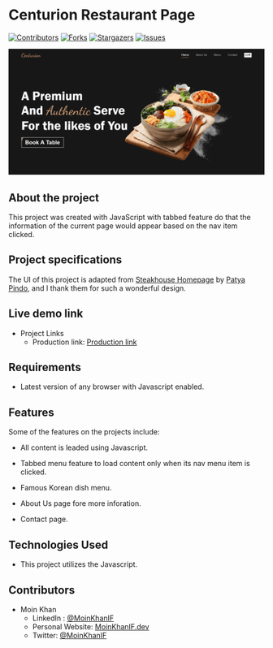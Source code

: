 # Centurion Restaurant Page

[![Contributors][contributors-shield]][contributors-url]
[![Forks][forks-shield]][forks-url]
[![Stargazers][stars-shield]][stars-url]
[![Issues][issues-shield]][issues-url]

![Centurion Restaurant Page](./homescreenshot.jpg)

## About the project

This project was created with JavaScript with tabbed feature do that the information of the current page would appear based on the nav item clicked.

## Project specifications

The UI of this project is adapted from [Steakhouse Homepage](https://dribbble.com/shots/5640147-Steakhouse-Homepage) by [Patya Pindo](https://dribbble.com/patyapindo), and I thank them for such a wonderful design.

## Live demo link

- Project Links
  - Production link: [Production link](https://mk-restaurant-page.netlify.app/)

## Requirements

- Latest version of any browser with Javascript enabled.

## Features

Some of the features on the projects include:

- All content is leaded using Javascript.

- Tabbed menu feature to load content only when its nav menu item is clicked.

- Famous Korean dish menu.

- About Us page fore more inforation.

- Contact page.

## Technologies Used

- This project utilizes the Javascript.

## Contributors

- Moin Khan
  - LinkedIn : [@MoinKhanIF](https://www.linkedin.com/in/moinkhanif/)
  - Personal Website: [MoinKhanIF.dev](https://moinkhanif.dev)
  - Twitter: [@MoinKhanIF](https://twitter.com/MoinKhanIF)

<!-- MARKDOWN LINKS & IMAGES -->

[contributors-shield]: https://img.shields.io/github/contributors/moinkhanif/restaurantPage.svg?style=flat-square
[contributors-url]: https://github.com/moinkhanif/restaurantPage/graphs/contributors
[forks-shield]: https://img.shields.io/github/forks/moinkhanif/restaurantPage.svg?style=flat-square
[forks-url]: https://github.com/moinkhanif/restaurantPage/network/members
[stars-shield]: https://img.shields.io/github/stars/moinkhanif/restaurantPage.svg?style=flat-square
[stars-url]: https://github.com/moinkhanif/restaurantPage/stargazers
[issues-shield]: https://img.shields.io/github/issues/moinkhanif/restaurantPage.svg?style=flat-square
[issues-url]: https://github.com/moinkhanif/restaurantPage/issues
